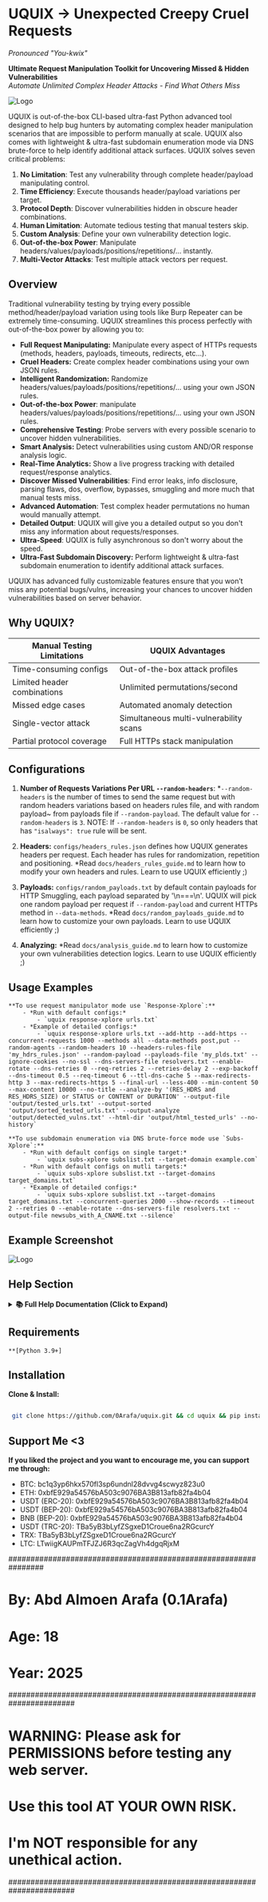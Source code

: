 # UQUIX -> Unexpected Creepy Cruel Requests  
*Pronounced "You-kwix"*

**Ultimate Request Manipulation Toolkit for Uncovering Missed & Hidden Vulnerabilities**  
*Automate Unlimited Complex Header Attacks - Find What Others Miss*

![Logo](UQUIX_logo.png)

UQUIX is out-of-the-box CLI-based ultra-fast Python advanced tool designed to help bug hunters by automating complex header manipulation scenarios that are impossible to perform manually at scale. UQUIX also comes with lightweight & ultra-fast subdomain enumeration mode via DNS brute-force to help identify additional attack surfaces. UQUIX solves seven critical problems:

1. **No Limitation**: Test any vulnerability through complete header/payload manipulating control.
2. **Time Efficiency**: Execute thousands header/payload variations per target.
3. **Protocol Depth**: Discover vulnerabilities hidden in obscure header combinations.
4. **Human Limitation**: Automate tedious testing that manual testers skip.
5. **Custom Analysis**: Define your own vulnerability detection logic.
6. **Out-of-the-box Power**: Manipulate headers/values/payloads/positions/repetitions/... instantly.
7. **Multi-Vector Attacks**: Test multiple attack vectors per request.

## Overview

Traditional vulnerability testing by trying every possible method/header/payload variation using tools like Burp Repeater can be extremely time-consuming. UQUIX streamlines this process perfectly with out-of-the-box power by allowing you to:

- **Full Request Manipulating:** Manipulate every aspect of HTTPs requests (methods, headers, payloads, timeouts, redirects, etc...).
- **Cruel Headers:** Create complex header combinations using your own JSON rules.
- **Intelligent Randomization:** Randomize headers/values/payloads/positions/repetitions/... using your own JSON rules.
- **Out-of-the-box Power**: manipulate headers/values/payloads/positions/repetitions/... using your own JSON rules.
- **Comprehensive Testing**: Probe servers with every possible scenario to uncover hidden vulnerabilities.
- **Smart Analysis:** Detect vulnerabilities using custom AND/OR response analysis logic.
- **Real-Time Analytics:** Show a live progress tracking with detailed request/response analytics.
- **Discover Missed Vulnerabilities**: Find error leaks, info disclosure, parsing flaws, dos, overflow, bypasses, smuggling and more much that manual tests miss.
- **Advanced Automation**: Test complex header permutations no human would manually attempt.
- **Detailed Output**: UQUIX will give you a detailed output so you don't miss any information about requests/responses.
- **Ultra-Speed**: UQUIX is fully asynchronous so don't worry about the speed.
- **Ultra-Fast Subdomain Discovery:** Perform lightweight & ultra-fast subdomain enumeration to identify additional attack surfaces.

UQUIX has advanced fully customizable features ensure that you won’t miss any potential bugs/vulns, increasing your chances to uncover hidden vulnerabilities based on server behavior.

## Why UQUIX?

| Manual Testing Limitations          | UQUIX Advantages                        |
|-------------------------------------|-----------------------------------------|
| Time-consuming configs              | Out-of-the-box attack profiles          |
| Limited header combinations         | Unlimited permutations/second           |
| Missed edge cases                   | Automated anomaly detection             |
| Single-vector attack                | Simultaneous multi-vulnerability scans  |
| Partial protocol coverage           | Full HTTPs stack manipulation           |

## Configurations

1. **Number of Requests Variations Per URL `--random-headers`**:
    *`--random-headers` is the number of times to send the same request but with random headers variations based on headers rules file, and with random payload~
    from payloads file if `--random-payload`. The default value for `--random-headers` is `3`.
    NOTE: If `--random-headers` is `0`, so only headers that has `"isalways": true` rule will be sent.

2. **Headers:**
    `configs/headers_rules.json` defines how UQUIX generates headers per request. Each header has rules for randomization, repetition and positioning.
    *Read `docs/headers_rules_guide.md` to learn how to modify your own headers and rules. Learn to use UQUIX efficiently ;)

3. **Payloads:**
    `configs/random_payloads.txt` by default contain payloads for HTTP Smuggling, each payload separated by '\n===\n'.
    UQUIX will pick one random payload per request if `--random-payload` and current HTTPs method in `--data-methods`.
    *Read `docs/random_payloads_guide.md` to learn how to customize your own payloads. Learn to use UQUIX efficiently ;)

4. **Analyzing:**
    *Read `docs/analysis_guide.md` to learn how to customize your own vulnerabilities detection logics. Learn to use UQUIX efficiently ;)


## Usage Examples
    
    **To use request manipulator mode use `Response-Xplore`:**
        - *Run with default configs:*
            - `uquix response-xplore urls.txt`
        - *Example of detailed configs:*
            - `uquix response-xplore urls.txt --add-http --add-https --concurrent-requests 1000 --methods all --data-methods post,put --random-agents --random-headers 10 --headers-rules-file 'my_hdrs_rules.json' --random-payload --payloads-file 'my_plds.txt' --ignore-cookies --no-ssl --dns-servers-file resolvers.txt --enable-rotate --dns-retries 0 --req-retries 2 --retries-delay 2 --exp-backoff --dns-timeout 0.5 --req-timeout 6 --ttl-dns-cache 5 --max-redirects-http 3 --max-redirects-https 5 --final-url --less-400 --min-content 50 --max-content 10000 --no-title --analyze-by '(RES_HDRS and RES_HDRS_SIZE) or STATUS or CONTENT or DURATION' --output-file 'output/tested_urls.txt' --output-sorted 'output/sorted_tested_urls.txt' --output-analyze 'output/detected_vulns.txt' --html-dir 'output/html_tested_urls' --no-history`
    
    **To use subdomain enumeration via DNS brute-force mode use `Subs-Xplore`:**
        - *Run with default configs on single target:*
            - `uquix subs-xplore subslist.txt --target-domain example.com`
        - *Run with default configs on mutli targets:*
            - `uquix subs-xplore subslist.txt --target-domains target_domains.txt`
        - *Example of detailed configs:*
            - `uquix subs-xplore subslist.txt --target-domains target_domains.txt --concurrent-queries 2000 --show-records --timeout 2 --retries 0 --enable-rotate --dns-servers-file resolvers.txt --output-file newsubs_with_A_CNAME.txt --silence`

## Example Screenshot

![Logo](UQUIX_example.png)

## Help Section
<details>
<summary><b>📚 Full Help Documentation (Click to Expand)</b></summary>

### Command List
```bash
uquix --help
```

**Options**:
Description:
        Response-Xplore: Sends Unexpected Fully Customizable Requests to Test Server Responses.
        Subs-Xplore: Subdomain Enumeration by Resolving Subdomains for a Domain(s) via DNS Brute-force.

options:
  -h, --help            show this help message and exit

Basic Arguments:
  mode                  Mode ['Response-Xplore', 'Subs-Xplore']. Choose only one mode.
                        Choose 'Response-Xplore' to manipulate HTTPs requests or 'Subs-Xplore' for subdomain enumeration via DNS brute-force.
  file                  Path to the URLs file (ex, '/path/to/urls.txt') for 'Response-Xplore' mode.
                        Path to the subdomains file (ex, '/path/to/subs.txt') for 'Subs-Xplore' mode.

Subs-Xplore Options:
  --target-domain TARGET_DOMAIN
                        Target domain to resolve subdomains for, without a protocol (ex, 'example.com')
  --target-domains-file TARGET_DOMAINS_FILE
                        Path to file name that contain target domains without a protocol to resolve subdomains for (ex, 'domains.txt')
  --concurrent-queries CONCURRENT_QUERIES
                        Number of concurrent DNS queries (default: 600)
  --show-records        Show 'A' and 'CNAME' records of discovered subdomains (default: False)
  --show-only-a         Show only 'A' records of discovered subdomains (default: False)
  --show-only-cname     Show only 'CNAME' records of discovered subdomains (default: False)

DNS Options:
  --dns-servers DNS_SERVERS
                        Custom DNS servers for resolving hostnames, as string comma-separated or as list (ex1, '8.8.8.8,8.8.4.4'.ex2, "['8.8.8.8', '1.1.1.1']")
  --dns-servers-file DNS_SERVERS_FILE
                        Path to a file name containing custom DNS servers for resolving hostnames, one per line (ex, 'resolvers.txt')
  --udp-port UDP_PORT   The UDP port to use for DNS queries (default: 53)
  --tcp-port TCP_PORT   The TCP port to use for DNS queries (default: 53)
  --flags FLAGS         Custom flags for DNS queries (default: 0)
  --socket-sbs SOCKET_SBS
                        Size of the send buffer for sockets, in bytes (default: system-defined)
  --socket-rbs SOCKET_RBS
                        Size of the receive buffer for sockets, in bytes (default: system-defined)
  --enable-rotate       Enable DNS server rotation, useful for load balancing (default: False)
  --bind-ip-dns BIND_IP_DNS
                        The local IP to bind for DNS queries (ex, '192.168.1.16')
  --net-dev NET_DEV     The network device (interface) to use for DNS queries (ex, 'eth0')
  --resolvconf RESOLVCONF
                        Path to a custom resolv.conf file for DNS configuration (default: '/etc/resolv.conf')

Timeout & Connection:
  --timeout TIMEOUT     Overall timeout for HTTPs request and timeout for DNS query, in seconds (default: 10.0)
  --dns-timeout DNS_TIMEOUT
                        Timeout for DNS query, in seconds (ex, 5.0)
  --req-timeout REQ_TIMEOUT
                        Overall timeout for HTTPs request, in seconds (ex, 10.0)
  --connect-timeout CONNECT_TIMEOUT
                        Timeout for finding and connecting to the server, including DNS lookup and the initial TCP handshake,
                        or timeout for waiting for a free connection from the pool if pool connection limits are exceeded, in seconds (default: unlimited)
  --sock-connect-timeout SOCK_CONNECT_TIMEOUT
                        Timeout for TCP handshake, in seconds (default: unlimited)
  --sock-read-timeout SOCK_READ_TIMEOUT
                        Timeout for waiting for the server to send back data, in seconds (default: unlimited)
  --keepalive-timeout KEEPALIVE_TIMEOUT
                        Timeout for idle keep-alive connections, in seconds (default: 30.0)
  --concurrent-requests CONCURRENT_REQUESTS
                        Number of concurrent HTTPs requests (default: 100)
  --max-connections MAX_CONNECTIONS
                        Limit the maximum number of concurrent connections, to unlimit it pass 'unlimited' (default: 100)
  --per-host-connections PER_HOST_CONNECTIONS
                        Limit the number of connections per host (default: unlimited)
  --no-dns-cache        Disable DNS caching (default: False)
  --ttl-dns-cache TTL_DNS_CACHE
                        Time To Live (TTL) for DNS cache entries, in seconds (default: 10)

Retry & Backoff:
  --retries RETRIES     HTTPs request retries, and DNS query retries (default: 1)
  --dns-retries DNS_RETRIES
                        DNS query retries (ex, 2)
  --req-retries REQ_RETRIES
                        HTTPs request retries (ex, 3)
  --retries-delay RETRIES_DELAY
                        Set a delay number between retries for HTTPs requests, in seconds (default: 0.0)
  --exp-backoff         Exponential Backoff, wait longer after each retry for HTTPs requests, '--retries-delay' option is required (default: False)

HTTPs Request:
  --random-agents       Use random user-agent for every HTTPs request (default: False)
  --random-headers RANDOM_HEADERS
                        Number of times to send the same request but with random headers based on headers rules file, and with random payload from payloads file if '--random-payload' (default: 3)
                        NOTE: If 0, only headers that has '"isalways": true' rule will be sent
  --headers-rules-file HEADERS_RULES_FILE
                        Path to JSON file name that contain headers with its rules (default: 'uquix/configs/headers_rules.json')
  --custom-headers CUSTOM_HEADERS
                        Add JSON-formatted headers (ex, '{"header1": "value1", "header2": "value2"}')
  --file-custom-headers FILE_CUSTOM_HEADERS
                        Path to file name that contain headers to add, headers must be JSON-formatted (ex, 'headers.txt')
  --no-403headers       Skip headers that has 'is403' rule is true (default: False)
  --methods METHODS     HTTPs request methods, comma-separated (default: GET,POST,PUT,HEAD,DELETE)
  --add-http            Add 'http://' to all URLs (default: False)
  --add-https           Add 'https://' to all URLs (default: False)
  --ports PORTS         Ports to append to ALL URLs, comma-separated (ex, 80,443) (default: None)
  --ports-http PORTS_HTTP
                        Ports to append to HTTP URLs, comma-separated (default: 80)
  --ports-https PORTS_HTTPS
                        Ports to append to HTTPS URLs, comma-separated (default: 443)
  --real-url            Show the actual request url instead of as it given from the file (default: False)
  --final-url           Show the final request url instead of as it given from the file, after following any redirects (default: False)
  --params PARAMS       Specify query parameters to append to ALL URLs, JSON-formatted (ex, '{"param1":"value1","param2":"value2"}')
  --buffer-size BUFFER_SIZE
                        Set the size of the read buffer, in bytes (default: 65536)
  --disable-redirect    Disable ALL requests to follow redirects (default: False)
  --disable-redirect-http
                        Disable only HTTP requests to follow redirects (default: False)
  --disable-redirect-https
                        Disable only HTTPS requests to follow redirects (default: False)
  --max-redirects MAX_REDIRECTS
                        Limit the number of maximum redirects to follow for ALL requests (default: 10)
  --max-redirects-http MAX_REDIRECTS_HTTP
                        Limit the number of maximum redirects to follow for only HTTP requests (ex, 5)
  --max-redirects-https MAX_REDIRECTS_HTTPS
                        Limit the number of maximum redirects to follow for only HTTPS requests (ex, 5)
  --no-ujson            Use JSON instead of UltraJSON (ujson) (default: False)

Data/Payload:
  --random-payload      Enable to select one random payload for each request from 'uquix/configs/random_payloads.txt' (default: False)
  --payloads-file PAYLOADS_FILE
                        Path to file name that contain payloads, one random payload will be picked randomly for each request, payloads must separated by '\n===\n', if '--random-payload' (default: 'uquix/configs/random_payloads.txt')
  --data-methods DATA_METHODS
                        Specify the request methods will include data/payload in request, comma-separated (ex, 'post,put,patch') (default: '--methods')
  --data DATA           Send data/payload in the request body to ALL requests (ex, 'anykey=anyvalue&anything=anythingtoo')
  --file-data FILE_DATA
                        Path to file name that contain data/payload to send in the request body to ALL requests (ex, '/path/to/anydata.bin')
  --json-data JSON_DATA
                        Send JSON-formatted data/payload in the request body to ALL requests (ex, '{"key": "value", "key2": "value2"}')
  --file-json-data FILE_JSON_DATA
                        Path to file name that contain JSON-formatted data/payload to send in the request body to ALL requests (ex, '/path/to/data.json')
  --data-encode-type DATA_ENCODE_TYPE
                        Specify data encoding type for ['--data', '--json-data', '--file-json-data'] (default: 'utf-8')
  --no-data-saving      Do NOT save requests data/payload to '--output-file' (default: False)

Proxy & Binding:
  --proxy PROXY         Use a proxy server for HTTPs requests (ex, 'http://user:pass@127.0.0.1:8080')
  --socks-proxy SOCKS_PROXY
                        Use a SOCKS proxy server for HTTPs requests (ex, 'socks5://user:pass@127.0.0.1:9050')
  --route-socks-first   If both proxies are used, then route requests through SOCKS-PROXY first (default: False)
  --no-rdns             Do NOT resolve DNS through SOCKS proxy, resolve DNS locally instead (default: False)
  --bind BIND           Set 'IP:PORT' to bind outgoing connections to. If port is '0' then the system will choose an available port (ex, '192.168.1.1:8080')

Cookies & Authentication:
  --cookies COOKIES     Set a cookies to be sent with ALL requests, semicolon-separated (ex, 'cookie1=value1;cookie2=value2')
  --cookies-file COOKIES_FILE
                        Path to the file name that contain cookies to be sent with ALL requests (ex, 'mycookies.txt')
                        NOTE: cookies format in the file must be like this: 'cookie1=value1;cookie2=value2'
  --specific-cookies SPECIFIC_COOKIES
                        Set cookies for a specific domains (ex, 'http://site1.com;cookie1=value1,cookie2=value2|https://site2.com;cookie3=value3')
  --specific-cookies-file SPECIFIC_COOKIES_FILE
                        Path to the file name that contain cookies for a specific domains (ex, 'mycookies.txt')
                        NOTE: cookies format in the file must be like this: 'http://site1.com;cookie1=value1,cookie2=value2|https://site2.com;cookie3=value3'
  --allow-unsafe-cookies
                        Allow cross-domain cookies (default: False)
  --ignore-cookies      Disable cookies handling, no cookies will be stored or sent with requests (default: False)
  --auth AUTH           Set USERNAME:PASSWORD for basic authentication for all HTTPs requests (ex, 'testuser:anypass123')
                        NOTE: If some requests don't require authentication, then using this option might cause errors.
  --auth-file AUTH_FILE
                        Path to the file name that contain USERNAME:PASSWORD for basic authentication for all HTTPs requests (ex, 'creds.txt')
                        NOTE: If some requests don't require authentication, then using this option might cause errors.

SSL/TLS:
  --no-ssl              Disable SSL certificate verification (default: False)
  --ssl-cert SSL_CERT   Path to the client certificate file (ex, 'client.crt')
  --ssl-key SSL_KEY     Path to the client private key file (ex, 'client.key')
  --ca-cert CA_CERT     Path to the custom CA certificate file (ex, 'ca.crt')
  --fingerprint FINGERPRINT
                        SSL fingerprint in hex format (ex, '2a63729dc68....')
  --fingerprint-file FINGERPRINT_FILE
                        Path to a file name containing the SSL fingerprint in hex format (ex, 'fingerprint.txt')

Filtering & Analysing:
  --only ONLY           Show only responses with specific status code, comma-separated (ex, 200,201,403)
  --skip SKIP           Skip responses with specific status code, comma-separated (ex, 404,501)
  --only-2xx            Show only responses with 2xx status code (default: False)
  --only-3xx            Show only responses with 3xx status code (default: False)
  --only-4xx            Show only responses with 4xx status code (default: False)
  --only-5xx            Show only responses with 5xx status code (default: False)
  --less-400            Show only responses with less than 400 status code (default: False)
  --no-empty-content    Skip responses with 0 content-bytes (default: False)
  --max-content MAX_CONTENT
                        Only show responses with content size less than or equal to the specified number of bytes (ex, 1000)
  --min-content MIN_CONTENT
                        Only show responses with content size greater than or equal to the specified number of bytes (ex, 50)
  --no-content-size     Do NOT show response content size (default: False)
  --no-payload-size     Do NOT show payload size, if --random-payload or data given (default: False)
  --no-request-headers  Do NOT show the number of request headers (default: False)
  --no-request-headers-size
                        Do NOT show the size of request headers (default: False)
  --no-response-headers
                        Do NOT show the number of response headers (default: False)
  --no-response-headers-size
                        Do NOT show the size of response headers (default: False)
  --no-time             Do NOT show request duration, the time that request took to be processed (default: False)
  --no-title            Do NOT show response title (default: False)
  --no-response-headers-saving
                        Do NOT save response headers in '--output-file', if '--output-file' (default: False)
  --no-analyze          Disable analyzing responses (default: False)
  --analyze-by ANALYZE_BY
                        Specify responses analyzing logic using AND/OR operators (default: read 'uquix/docs/analysis_guide.md')
                        NOTE: Analyzing colors will be based on given logic
                        NOTE: Sorting conditions is important

Output Saving:
  --output-file OUTPUT_FILE
                        Output file name to save requests with its info or discovered subdomains (ex, 'newurls.txt')
  --output-sorted OUTPUT_SORTED
                        Output file name to save requests with its info but sorted by url, if --output-file (default: "sorted_'--output-file'")
  --output-analyze OUTPUT_ANALYZE
                        Output file name to save responses analyzing results, if --output-file (default: "analyze_'--output-file'")
  --html-dir HTML_DIR   Output directory name to save every response as '.html' file (ex, 'testedurls')

Progress & Other:
  --disable-detailed-progress
                        Disable showing the progress of HTTP URLs and HTTPS URLs, only show ALL URLs progress (default: False)
  --disable-progress    Disable the progress line entirely (default: False)
  --show-errs           Show all unexpected errors, like when sending a huge size of headers (default: False)
  --no-colors           Suppress output coloring (default: False)
  --silence             Enable quiet mode, but keeps progress (default: False)
  --no-history          Do NOT store current arguments to 'uquix/history.log' file (default: False)
  --no-max-speed        Reduce async concurrency for lower CPU usage (default: False)
  --version             Show current UQUIX version

</details>

## Requirements
    
    **[Python 3.9+]

## Installation

**Clone & Install:**

   ```bash

    git clone https://github.com/0Arafa/uquix.git && cd uquix && pip install -e . && uquix --help

   ```

## Support Me <3

**If you liked the project and you want to encourage me, you can support me through:**
- BTC: bc1q3yp6hkx570fl3sp6undnl28dvvg4scwyz823u0
- ETH: 0xbfE929a54576bA503c9076BA3B813afb82fa4b04
- USDT (ERC-20): 0xbfE929a54576bA503c9076BA3B813afb82fa4b04
- USDT (BEP-20): 0xbfE929a54576bA503c9076BA3B813afb82fa4b04
- BNB (BEP-20): 0xbfE929a54576bA503c9076BA3B813afb82fa4b04
- USDT (TRC-20): TBa5yB3bLyfZSgxeD1Croue6na2RGcurcY
- TRX: TBa5yB3bLyfZSgxeD1Croue6na2RGcurcY
- LTC: LTwiigKAUPmTFJZJ6R3qcZagVh4dgqRjxM

################################################################
# By: Abd Almoen Arafa (0.1Arafa)                              #
# Age: 18                                                      #
# Year: 2025                                                   #
#######################################################################
# WARNING: Please ask for PERMISSIONS before testing any web server.  #
# Use this tool AT YOUR OWN RISK.                                     #
# I'm NOT responsible for any unethical action.                       #
#######################################################################
